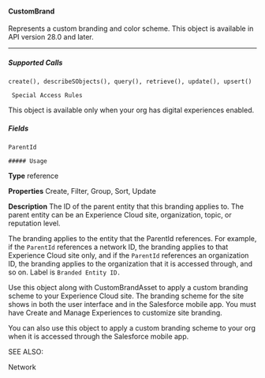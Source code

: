 #### CustomBrand

Represents a custom branding and color scheme. This object is available in API version 28.0 and later.


-----

##### Supported Calls
```
create(), describeSObjects(), query(), retrieve(), update(), upsert()

 Special Access Rules

```
This object is available only when your org has digital experiences enabled.

##### Fields

```
ParentId

##### Usage

```

**Type**
reference

**Properties**
Create, Filter, Group, Sort, Update

**Description**
The ID of the parent entity that this branding applies to. The parent entity can
be an Experience Cloud site, organization, topic, or reputation level.

The branding applies to the entity that the ParentId references. For example,
if the `ParentId` references a network ID, the branding applies to that
Experience Cloud site only, and if the `ParentId` references an organization
ID, the branding applies to the organization that it is accessed through, and so
on. Label is `Branded Entity ID.`


Use this object along with CustomBrandAsset to apply a custom branding scheme to your Experience Cloud site. The branding scheme
for the site shows in both the user interface and in the Salesforce mobile app. You must have Create and Manage Experiences to customize
site branding.

You can also use this object to apply a custom branding scheme to your org when it is accessed through the Salesforce mobile app.

SEE ALSO:

Network
